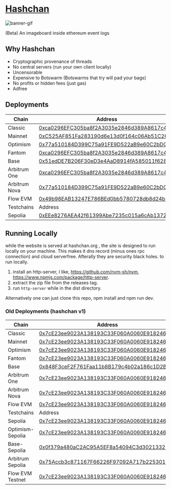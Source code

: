 # [Hashchan](https://hashchan.network) 

![banner-gif](https://github.com/user-attachments/assets/394c2d1e-9e8f-4c61-ac1d-64f5f723218e)


(Beta)
An imageboard inside ethereum event logs

## Why Hashchan
- Cryptographic provenance of threads
- No central servers (run your own client locally)
- Uncensorable
- Expensive to Botswarm (Botswarms that try will pad your bags)
- No profits or hidden fees (just gas)
- Adfree


## Deployments
|Chain| Address |
| --- | ---- |
| Classic | [0xca0296EFC305ba8f2A3035e2846d389A8617c4cf](https://etc.blockscout.com/address/0xca0296EFC305ba8f2A3035e2846d389A8617c4cf)
| Mainnet | [0xC525AF851Fa283190d6e13d0f164c06Ab51C266A](https://etherscan.io/address/0xC525AF851Fa283190d6e13d0f164c06Ab51C266A)
| Optimism | [0x77a510184D399C75a91FE9D522aB9e60C2bD08ef](https://optimistic.etherscan.io/address/0x77a510184D399C75a91FE9D522aB9e60C2bD08ef)
| Fantom | [0xca0296EFC305ba8f2A3035e2846d389A8617c4cf](https://ftmscan.com/address/0xca0296EFC305ba8f2A3035e2846d389A8617c4cf)
| Base | [0x51edDE7B206F30eD3e4AaD8914fA585011f628Ef](https://basescan.org/address/0x51edDE7B206F30eD3e4AaD8914fA585011f628Ef)
| Arbitrum One | [0xca0296EFC305ba8f2A3035e2846d389A8617c4cf](https://arbiscan.io/address/0xca0296EFC305ba8f2A3035e2846d389A8617c4cf)
| Arbitrum Nova | [0x77a510184D399C75a91FE9D522aB9e60C2bD08ef](https://nova.arbiscan.io/address/0x77a510184D399C75a91FE9D522aB9e60C2bD08ef)
|  Flow EVM | [0x49b98EAB13247E786BEd0bb5780728db8d24b5e0](https://evm.flowscan.io/address/0x49b98EAB13247E786BEd0bb5780728db8d24b5e0)
| Testchains | Address |
| Sepolia | [0xEEe8276AEA42f61399Abe7235c015a6cAb1372AC](https://sepolia.etherscan.io/address/0xEEe8276AEA42f61399Abe7235c015a6cAb1372AC)


## Running Locally
while the website is served at hashchan.org , the site is designed to run locally on your machine.  This makes it dns record (minus ones rpc connection) and cloud serverfree.  Afterally they are security black holes.  to run locally.
1. install an http-server, I like, https://github.com/nvm-sh/nvm,  https://www.npmjs.com/package/http-server.
2. extract the zip file from the releases tag.
3. run `http-server` while in the dist directory.

Alternatively one can just clone this repo, npm install and npm run dev.


### Old Deployments (hashchan v1)
|Chain| Address |
| --- | ---- |
| Classic | [0x7cE23ee9023A138193C33F060A0060E918246E59](https://etc.blockscout.com/address/0x7cE23ee9023A138193C33F060A0060E918246E59)
| Mainnet | [0x7cE23ee9023A138193C33F060A0060E918246E59](https://etherscan.io/address/0x7cE23ee9023A138193C33F060A0060E918246E59)
| Optimism | [0x7cE23ee9023A138193C33F060A0060E918246E59](https://optimistic.etherscan.io/address/0x7cE23ee9023A138193C33F060A0060E918246E59)
| Fantom | [0x7cE23ee9023A138193C33F060A0060E918246E59](https://ftmscan.com/address/0x7cE23ee9023A138193C33F060A0060E918246E59)
| Base | [0x848F3ceF2F761Faa11b8B179c4b02a186c1D2B2c](https://basescan.org/address/0x848F3ceF2F761Faa11b8B179c4b02a186c1D2B2c)
| Arbitrum One | [0x7cE23ee9023A138193C33F060A0060E918246E59](https://arbiscan.io/address/0x7cE23ee9023A138193C33F060A0060E918246E59)
| Arbitrum Nova | [0x7cE23ee9023A138193C33F060A0060E918246E59](https://nova.arbiscan.io/address/0x7cE23ee9023A138193C33F060A0060E918246E59)
|  Flow EVM | [0x7cE23ee9023A138193C33F060A0060E918246E59](https://evm.flowscan.io/address/0x7cE23ee9023A138193C33F060A0060E918246E59)
| Testchains | Address |
| Sepolia | [0x7cE23ee9023A138193C33F060A0060E918246E59](https://sepolia.etherscan.io/address/0x7cE23ee9023A138193C33F060A0060E918246E59)
| Optimism-Sepolia | [0x7cE23ee9023A138193C33F060A0060E918246E59](https://optimism-sepolia.blockscout.com/address/0x7cE23ee9023A138193C33F060A0060E918246E59)
| Base-Sepolia | [0x0f379a480aC2AC95A5EF8a54094C3d3021332B73](https://sepolia.basescan.org/address/0x0f379a480aC2AC95A5EF8a54094C3d3021332B73)
| Arbitrum Sepolia | [0x75Accb3c871167F66226F97092A717b2253010c9](https://sepolia.arbiscan.io/address/0x75Accb3c871167F66226F97092A717b2253010c9)
| Flow EVM Testnet | [0x7cE23ee9023A138193C33F060A0060E918246E59](https://evm-testnet.flowscan.io/address/0x7cE23ee9023A138193C33F060A0060E918246E59)
